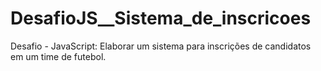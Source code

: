 # DesafioJS__Sistema_de_inscricoes
Desafio - JavaScript: Elaborar um sistema para inscrições de candidatos em um time de futebol.
